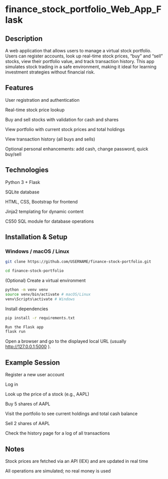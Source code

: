 # finance_stock_portfolio_Web_App_Flask

## Description
A web application that allows users to manage a virtual stock portfolio. Users can register accounts, look up real-time stock prices, “buy” and “sell” stocks, view their portfolio value, and track transaction history. This app simulates stock trading in a safe environment, making it ideal for learning investment strategies without financial risk.

## Features

User registration and authentication

Real-time stock price lookup

Buy and sell stocks with validation for cash and shares

View portfolio with current stock prices and total holdings

View transaction history (all buys and sells)

Optional personal enhancements: add cash, change password, quick buy/sell

## Technologies

Python 3 + Flask

SQLite database

HTML, CSS, Bootstrap for frontend

Jinja2 templating for dynamic content

CS50 SQL module for database operations

## Installation & Setup

### Windows / macOS / Linux
```bash
git clone https://github.com/USERNAME/finance-stock-portfolio.git

cd finance-stock-portfolio
```

(Optional) Create a virtual environment

```bash
python -m venv venv
source venv/bin/activate # macOS/Linux
venv\Scripts\activate # Windows
```

Install dependencies

```bash
pip install -r requirements.txt
```

```bash
Run the Flask app
flask run
```

Open a browser and go to the displayed local URL (usually http://127.0.0.1:5000
).

## Example Session

Register a new user account

Log in

Look up the price of a stock (e.g., AAPL)

Buy 5 shares of AAPL

Visit the portfolio to see current holdings and total cash balance

Sell 2 shares of AAPL

Check the history page for a log of all transactions

## Notes

Stock prices are fetched via an API (IEX) and are updated in real time

All operations are simulated; no real money is used
